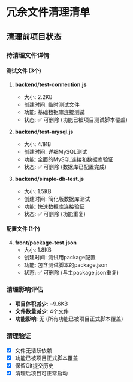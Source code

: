 # 冗余文件清理清单

## 清理前项目状态

### 待清理文件详情

#### 测试文件 (3个)
1. **backend/test-connection.js**
   - 大小: 2.2KB
   - 创建时间: 临时测试文件
   - 功能: 基础数据库连接测试
   - 状态: ✅ 可删除 (功能已被项目测试脚本覆盖)

2. **backend/test-mysql.js**
   - 大小: 4.1KB
   - 创建时间: 详细MySQL测试
   - 功能: 全面的MySQL连接和数据库验证
   - 状态: ✅ 可删除 (数据库已配置完成)

3. **backend/simple-db-test.js**
   - 大小: 1.5KB
   - 创建时间: 简化版数据库测试
   - 功能: 快速数据库连接验证
   - 状态: ✅ 可删除 (功能重复)

#### 配置文件 (1个)
4. **front/package-test.json**
   - 大小: 1.8KB
   - 创建时间: 测试用package配置
   - 功能: 包含测试脚本的package.json
   - 状态: ✅ 可删除 (与主package.json重复)

### 清理影响评估
- **项目体积减少**: ~9.6KB
- **文件数量减少**: 4个文件
- **功能影响**: 无 (所有功能已被项目正式脚本覆盖)

### 清理验证
- [x] 文件无活跃依赖
- [x] 功能已被项目正式脚本覆盖
- [x] 保留Git提交历史
- [x] 清理后项目可正常启动